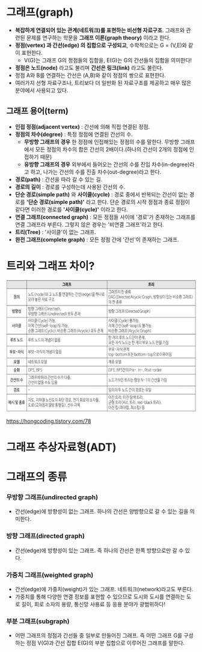 # 그래프(graph)
+ **복잡하게 연결되어 있는 관계(네트워크)를 표현하는 비선형 자료구조**. 그래프와 관련된 문제를 연구하는 학문을 **그래프 이론(graph theory)** 이라고 한다.
+ **정점(vertex) 과 간선(edge) 의 집합으로 구성되고**, 수학적으로는 G = (V,E)와 같이 표현한다. 
   + V(G)는 그래프 G의 정점들의 집합을, E(G)는 G의 간선들의 집합을 의미한다!
+ **정점은 노드(node)** 라고도 불리며 **간선은 링크(link)** 라고도 불린다.
+ 정점 A와 B를 연결하는 간선은 (A,B)와 같이 정점의 쌍으로 표현한다.
+ 여러가지 선형 자료구조나, 트리보다 더 일반화 된 자료구조를 제공하고 매우 많은 분야에서 사용되고 있다.

## 그래프 용어(term)
+ **인접 정점(adjacent vertex)** : 간선에 의해 직접 연결된 정점.
+ **정점의 차수(degree)** : 특정 정점에 연결된 간선의 수. 
   + **무방향 그래프의 경우** 한 정점에 인접해있는 정점의 수를 말한다. 무방향 그래프에서 모든 정점의 차수의 합은 간선의 2배이다.(하나의 간선이 2개의 정점에 인접하기 때문)
   + **유방향 그래프의 경우** 외부에서 들어오는 간선의 수를 진입 차수(in-degree)라고 하고, 나가는 간선의 수를 진출 차수(out-degree)라고 한다. 
+ **경로(path)** : 간선을 따라 갈 수 있는 길.
+ **경로의 길이** : 경로를 구성하는데 사용된 간선의 수.
+ **단순 경로(simple path)** 와 **사이클(cycle)** : 경로 중에서 반복되는 간선이 없는 경로를 **'단순 경로(simple path)'** 라고 한다. 단순 경로의 시작 정점과 종료 정점이 같다면 이러한 경로를 **'사이클(cycle)'** 이라고 한다. 
+ **연결 그래프(connected graph)** : 모든 정점들 사이에 '경로'가 존재하는 그래프를 연결 그래프라 부른다. 그렇지 않은 경우는 '비연결 그래프'라고 한다.
+ **트리(Tree)** : '사이클'이 없는 그래프.
+ **완전 그래프(complete graph)** : 모든 정점 간에 '간선'이 존재하는 그래프.

# 트리와 그래프 차이?

<img src="./img/트리그래프차이점.png" width="550" height="350"> 

https://hongcoding.tistory.com/78

# 그래프 추상자료형(ADT)


# 그래프의 종류

### 무방향 그래프(undirected graph)

+ 간선(edge)에 방향성이 없는 그래프. 하나의 간선은 양방향으로 갈 수 있는 길을 의미한다.

### 방향 그래프(directed graph)

+ 간선(edge)에 방향성이 있는 그래프. 즉 하나의 간선은 한쪽 방향으로만 갈 수 있다.

### 가중치 그래프(weighted graph) 

+ 간선(edge)에 가중치(weight)가 있는 그래프. 네트워크(network)라고도 부른다. 
+ 가중치를 통해 다양한 연결 정보를 표현할 수 있으므로 도시와 도시를 연결하는 도로 길이, 회로 소자의 용량, 통신망 사용료 등 응용 분야가 광범위하다!

   
### 부분 그래프(subgraph)

+ 어떤 그래프의 정점과 간선들 중 일부로 만들어진 그래프. 즉 어떤 그래프 G를 구성하는 정점 V(G)과 간선 집합 E(G)의 부분 집합으로 이루어진 그래프를 말한다.

